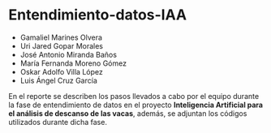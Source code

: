 # Entendimiento-datos-IAA

- Gamaliel Marines Olvera  
- Uri Jared Gopar Morales  
- José Antonio Miranda Baños  
- María Fernanda Moreno Gómez  
- Oskar Adolfo Villa López  
- Luis Ángel Cruz García

En el reporte se describen los pasos llevados a cabo por el equipo durante la fase de entendimiento de datos en el proyecto **Inteligencia Artificial para el análisis de descanso de las vacas**, además, se adjuntan los códigos utilizados durante dicha fase.
